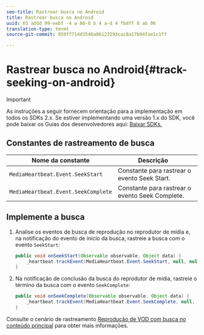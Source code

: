 ```yaml
---
seo-title: Rastrear busca no Android
title: Rastrear busca no Android
uuid: 65 addd 99-eebf -4 a 80-8 b 4 a-d 4 fbdff 8 ab 06
translation-type: tm+mt
source-git-commit: 959ff714d3546a06123293cac8a17b94fae1c1ff

---
```



# Rastrear busca no Android{#track-seeking-on-android}

>[!IMPORTANT]
>
>As instruções a seguir fornecem orientação para a implementação em todos os SDKs 2.x. Se estiver implementando uma versão 1.x do SDK, você pode baixar os Guias dos desenvolvedores aqui: [Baixar SDKs.](../../../sdk-implement/download-sdks.md)

## Constantes de rastreamento de busca

| Nome da constante | Descrição     |
|---|---|
| `MediaHeartbeat.Event.SeekStart` | Constante para rastrear o evento Seek Start. |
| `MediaHeartbeat.Event.SeekComplete` | Constante para rastrear o evento Seek Complete. |

## Implemente a busca

1. Analise os eventos de busca de reprodução no reprodutor de mídia e, na notificação do evento de início da busca, rastreie a busca com o evento `SeekStart`:

   ```java
   public void onSeekStart(Observable observable, Object data) {  
       _heartbeat.trackEvent(MediaHeartbeat.Event.SeekStart, null, null); 
   }
   ```

1. Na notificação de conclusão da busca do reprodutor de mídia, rastreie o término da busca com o evento `SeekComplete`:

   ```java
   public void onSeekComplete(Observable observable, Object data) {  
       _heartbeat.trackEvent(MediaHeartbeat.Event.SeekComplete, null, null); 
   }
   ```

Consulte o cenário de rastreamento [Reprodução de VOD com busca no conteúdo principal](../../../sdk-implement/tracking-scenarios/vod-seeking.md) para obter mais informações.
